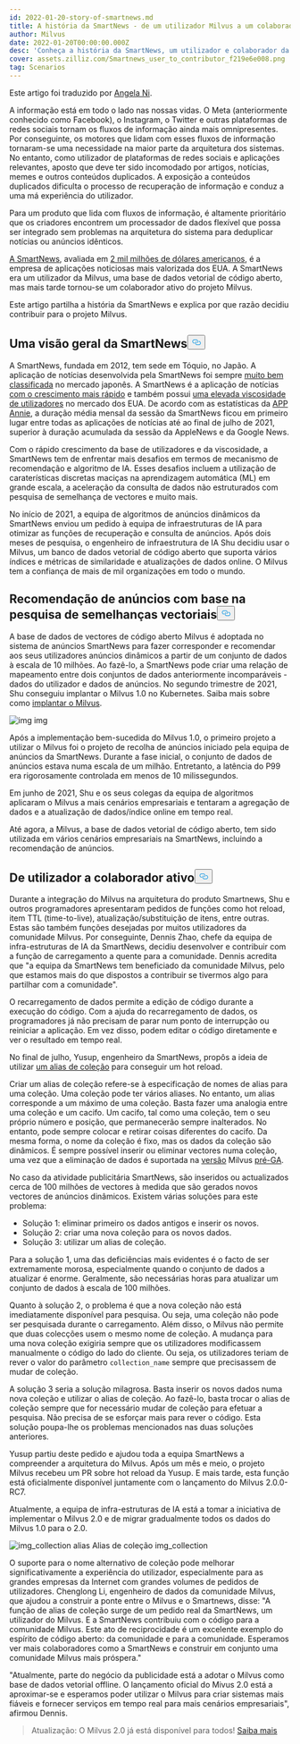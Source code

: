 ```yaml
---
id: 2022-01-20-story-of-smartnews.md
title: A história da SmartNews - de um utilizador Milvus a um colaborador ativo
author: Milvus
date: 2022-01-20T00:00:00.000Z
desc: 'Conheça a história da SmartNews, um utilizador e colaborador da Milvus.'
cover: assets.zilliz.com/Smartnews_user_to_contributor_f219e6e008.png
tag: Scenarios
---
```

<p>Este artigo foi traduzido por <a href="https://www.linkedin.com/in/yiyun-n-2aa713163/">Angela Ni</a>.</p>
<p>A informação está em todo o lado nas nossas vidas. O Meta (anteriormente conhecido como Facebook), o Instagram, o Twitter e outras plataformas de redes sociais tornam os fluxos de informação ainda mais omnipresentes. Por conseguinte, os motores que lidam com esses fluxos de informação tornaram-se uma necessidade na maior parte da arquitetura dos sistemas. No entanto, como utilizador de plataformas de redes sociais e aplicações relevantes, aposto que deve ter sido incomodado por artigos, notícias, memes e outros conteúdos duplicados. A exposição a conteúdos duplicados dificulta o processo de recuperação de informação e conduz a uma má experiência do utilizador.</p>
<p>Para um produto que lida com fluxos de informação, é altamente prioritário que os criadores encontrem um processador de dados flexível que possa ser integrado sem problemas na arquitetura do sistema para deduplicar notícias ou anúncios idênticos.</p>
<p><a href="https://www.smartnews.com/en/">A SmartNews</a>, avaliada em <a href="https://techcrunch.com/2021/09/15/news-aggregator-smartnews-raises-230-million-valuing-its-business-at-2-billion/">2 mil milhões de dólares americanos</a>, é a empresa de aplicações noticiosas mais valorizada dos EUA. A SmartNews era um utilizador da Milvus, uma base de dados vetorial de código aberto, mas mais tarde tornou-se um colaborador ativo do projeto Milvus.</p>
<p>Este artigo partilha a história da SmartNews e explica por que razão decidiu contribuir para o projeto Milvus.</p>
<h2 id="An-overview-of-SmartNews" class="common-anchor-header">Uma visão geral da SmartNews<button data-href="#An-overview-of-SmartNews" class="anchor-icon" translate="no">
      <svg translate="no"
        aria-hidden="true"
        focusable="false"
        height="20"
        version="1.1"
        viewBox="0 0 16 16"
        width="16"
      >
        <path
          fill="#0092E4"
          fill-rule="evenodd"
          d="M4 9h1v1H4c-1.5 0-3-1.69-3-3.5S2.55 3 4 3h4c1.45 0 3 1.69 3 3.5 0 1.41-.91 2.72-2 3.25V8.59c.58-.45 1-1.27 1-2.09C10 5.22 8.98 4 8 4H4c-.98 0-2 1.22-2 2.5S3 9 4 9zm9-3h-1v1h1c1 0 2 1.22 2 2.5S13.98 12 13 12H9c-.98 0-2-1.22-2-2.5 0-.83.42-1.64 1-2.09V6.25c-1.09.53-2 1.84-2 3.25C6 11.31 7.55 13 9 13h4c1.45 0 3-1.69 3-3.5S14.5 6 13 6z"
        ></path>
      </svg>
    </button></h2><p>A SmartNews, fundada em 2012, tem sede em Tóquio, no Japão. A aplicação de notícias desenvolvida pela SmartNews foi sempre <a href="https://www.businessinsider.com/guides/smartnews-free-news-app-2018-9">muito bem classificada</a> no mercado japonês. A SmartNews é a aplicação de notícias <a href="https://about.smartnews.com/en/2019/06/12/smartnews-builds-global-momentum-with-over-500-us-growth-new-executives-and-three-new-offices/">com o crescimento mais rápido</a> e também possui <a href="https://about.smartnews.com/en/2018/07/21/smartnews-reaches-more-than-10-million-monthly-active-users-in-the-united-states-and-japan/">uma elevada viscosidade de utilizadores</a> no mercado dos EUA. De acordo com as estatísticas da <a href="https://www.appannie.com/en/">APP Annie</a>, a duração média mensal da sessão da SmartNews ficou em primeiro lugar entre todas as aplicações de notícias até ao final de julho de 2021, superior à duração acumulada da sessão da AppleNews e da Google News.</p>
<p>Com o rápido crescimento da base de utilizadores e da viscosidade, a SmartNews tem de enfrentar mais desafios em termos de mecanismo de recomendação e algoritmo de IA. Esses desafios incluem a utilização de caraterísticas discretas maciças na aprendizagem automática (ML) em grande escala, a aceleração da consulta de dados não estruturados com pesquisa de semelhança de vectores e muito mais.</p>
<p>No início de 2021, a equipa de algoritmos de anúncios dinâmicos da SmartNews enviou um pedido à equipa de infraestruturas de IA para otimizar as funções de recuperação e consulta de anúncios. Após dois meses de pesquisa, o engenheiro de infraestrutura de IA Shu decidiu usar o Milvus, um banco de dados vetorial de código aberto que suporta vários índices e métricas de similaridade e atualizações de dados online. O Milvus tem a confiança de mais de mil organizações em todo o mundo.</p>
<h2 id="Advertisement-recommendation-powered-by-vector-similarity-search" class="common-anchor-header">Recomendação de anúncios com base na pesquisa de semelhanças vectoriais<button data-href="#Advertisement-recommendation-powered-by-vector-similarity-search" class="anchor-icon" translate="no">
      <svg translate="no"
        aria-hidden="true"
        focusable="false"
        height="20"
        version="1.1"
        viewBox="0 0 16 16"
        width="16"
      >
        <path
          fill="#0092E4"
          fill-rule="evenodd"
          d="M4 9h1v1H4c-1.5 0-3-1.69-3-3.5S2.55 3 4 3h4c1.45 0 3 1.69 3 3.5 0 1.41-.91 2.72-2 3.25V8.59c.58-.45 1-1.27 1-2.09C10 5.22 8.98 4 8 4H4c-.98 0-2 1.22-2 2.5S3 9 4 9zm9-3h-1v1h1c1 0 2 1.22 2 2.5S13.98 12 13 12H9c-.98 0-2-1.22-2-2.5 0-.83.42-1.64 1-2.09V6.25c-1.09.53-2 1.84-2 3.25C6 11.31 7.55 13 9 13h4c1.45 0 3-1.69 3-3.5S14.5 6 13 6z"
        ></path>
      </svg>
    </button></h2><p>A base de dados de vectores de código aberto Milvus é adoptada no sistema de anúncios SmartNews para fazer corresponder e recomendar aos seus utilizadores anúncios dinâmicos a partir de um conjunto de dados à escala de 10 milhões. Ao fazê-lo, a SmartNews pode criar uma relação de mapeamento entre dois conjuntos de dados anteriormente incomparáveis - dados do utilizador e dados de anúncios. No segundo trimestre de 2021, Shu conseguiu implantar o Milvus 1.0 no Kubernetes. Saiba mais sobre como <a href="https://milvus.io/docs">implantar o Milvus</a>.</p>
<p>
  
   <span class="img-wrapper"> <img translate="no" src="https://assets.zilliz.com/image1_2a88ed162f.png" alt="img" class="doc-image" id="img" />
   </span> <span class="img-wrapper"> <span>img</span> </span></p>
<p>Após a implementação bem-sucedida do Milvus 1.0, o primeiro projeto a utilizar o Milvus foi o projeto de recolha de anúncios iniciado pela equipa de anúncios da SmartNews. Durante a fase inicial, o conjunto de dados de anúncios estava numa escala de um milhão. Entretanto, a latência do P99 era rigorosamente controlada em menos de 10 milissegundos.</p>
<p>Em junho de 2021, Shu e os seus colegas da equipa de algoritmos aplicaram o Milvus a mais cenários empresariais e tentaram a agregação de dados e a atualização de dados/índice online em tempo real.</p>
<p>Até agora, a Milvus, a base de dados vetorial de código aberto, tem sido utilizada em vários cenários empresariais na SmartNews, incluindo a recomendação de anúncios.</p>
<h2 id="From-a-user-to-an-active-contributor" class="common-anchor-header"><strong>De utilizador a colaborador ativo</strong><button data-href="#From-a-user-to-an-active-contributor" class="anchor-icon" translate="no">
      <svg translate="no"
        aria-hidden="true"
        focusable="false"
        height="20"
        version="1.1"
        viewBox="0 0 16 16"
        width="16"
      >
        <path
          fill="#0092E4"
          fill-rule="evenodd"
          d="M4 9h1v1H4c-1.5 0-3-1.69-3-3.5S2.55 3 4 3h4c1.45 0 3 1.69 3 3.5 0 1.41-.91 2.72-2 3.25V8.59c.58-.45 1-1.27 1-2.09C10 5.22 8.98 4 8 4H4c-.98 0-2 1.22-2 2.5S3 9 4 9zm9-3h-1v1h1c1 0 2 1.22 2 2.5S13.98 12 13 12H9c-.98 0-2-1.22-2-2.5 0-.83.42-1.64 1-2.09V6.25c-1.09.53-2 1.84-2 3.25C6 11.31 7.55 13 9 13h4c1.45 0 3-1.69 3-3.5S14.5 6 13 6z"
        ></path>
      </svg>
    </button></h2><p>Durante a integração do Milvus na arquitetura do produto Smartnews, Shu e outros programadores apresentaram pedidos de funções como hot reload, item TTL (time-to-live), atualização/substituição de itens, entre outras. Estas são também funções desejadas por muitos utilizadores da comunidade Milvus. Por conseguinte, Dennis Zhao, chefe da equipa de infra-estruturas de IA da SmartNews, decidiu desenvolver e contribuir com a função de carregamento a quente para a comunidade. Dennis acredita que "a equipa da SmartNews tem beneficiado da comunidade Milvus, pelo que estamos mais do que dispostos a contribuir se tivermos algo para partilhar com a comunidade".</p>
<p>O recarregamento de dados permite a edição de código durante a execução do código. Com a ajuda do recarregamento de dados, os programadores já não precisam de parar num ponto de interrupção ou reiniciar a aplicação. Em vez disso, podem editar o código diretamente e ver o resultado em tempo real.</p>
<p>No final de julho, Yusup, engenheiro da SmartNews, propôs a ideia de utilizar <a href="https://milvus.io/docs/v2.0.x/collection_alias.md#Collection-Alias">um alias de coleção</a> para conseguir um hot reload.</p>
<p>Criar um alias de coleção refere-se à especificação de nomes de alias para uma coleção. Uma coleção pode ter vários aliases. No entanto, um alias corresponde a um máximo de uma coleção. Basta fazer uma analogia entre uma coleção e um cacifo. Um cacifo, tal como uma coleção, tem o seu próprio número e posição, que permanecerão sempre inalterados. No entanto, pode sempre colocar e retirar coisas diferentes do cacifo. Da mesma forma, o nome da coleção é fixo, mas os dados da coleção são dinâmicos. É sempre possível inserir ou eliminar vectores numa coleção, uma vez que a eliminação de dados é suportada na <a href="https://milvus.io/docs/v2.0.x/release_notes.md#v200-PreGA">versão</a> Milvus <a href="https://milvus.io/docs/v2.0.x/release_notes.md#v200-PreGA">pré-GA</a>.</p>
<p>No caso da atividade publicitária SmartNews, são inseridos ou actualizados cerca de 100 milhões de vectores à medida que são gerados novos vectores de anúncios dinâmicos. Existem várias soluções para este problema:</p>
<ul>
<li>Solução 1: eliminar primeiro os dados antigos e inserir os novos.</li>
<li>Solução 2: criar uma nova coleção para os novos dados.</li>
<li>Solução 3: utilizar um alias de coleção.</li>
</ul>
<p>Para a solução 1, uma das deficiências mais evidentes é o facto de ser extremamente morosa, especialmente quando o conjunto de dados a atualizar é enorme. Geralmente, são necessárias horas para atualizar um conjunto de dados à escala de 100 milhões.</p>
<p>Quanto à solução 2, o problema é que a nova coleção não está imediatamente disponível para pesquisa. Ou seja, uma coleção não pode ser pesquisada durante o carregamento. Além disso, o Milvus não permite que duas colecções usem o mesmo nome de coleção. A mudança para uma nova coleção exigiria sempre que os utilizadores modificassem manualmente o código do lado do cliente. Ou seja, os utilizadores teriam de rever o valor do parâmetro <code translate="no">collection_name</code> sempre que precisassem de mudar de coleção.</p>
<p>A solução 3 seria a solução milagrosa. Basta inserir os novos dados numa nova coleção e utilizar o alias de coleção. Ao fazê-lo, basta trocar o alias de coleção sempre que for necessário mudar de coleção para efetuar a pesquisa. Não precisa de se esforçar mais para rever o código. Esta solução poupa-lhe os problemas mencionados nas duas soluções anteriores.</p>
<p>Yusup partiu deste pedido e ajudou toda a equipa SmartNews a compreender a arquitetura do Milvus. Após um mês e meio, o projeto Milvus recebeu um PR sobre hot reload da Yusup. E mais tarde, esta função está oficialmente disponível juntamente com o lançamento do Milvus 2.0.0-RC7.</p>
<p>Atualmente, a equipa de infra-estruturas de IA está a tomar a iniciativa de implementar o Milvus 2.0 e de migrar gradualmente todos os dados do Milvus 1.0 para o 2.0.</p>
<p>
  
   <span class="img-wrapper"> <img translate="no" src="https://assets.zilliz.com/image2_96c064a627.png" alt="img_collection alias" class="doc-image" id="img_collection-alias" />
   </span> <span class="img-wrapper"> <span>Alias de coleção img_collection</span> </span></p>
<p>O suporte para o nome alternativo de coleção pode melhorar significativamente a experiência do utilizador, especialmente para as grandes empresas da Internet com grandes volumes de pedidos de utilizadores. Chenglong Li, engenheiro de dados da comunidade Milvus, que ajudou a construir a ponte entre o Milvus e o Smartnews, disse: "A função de alias de coleção surge de um pedido real da SmartNews, um utilizador do Milvus. E a SmartNews contribuiu com o código para a comunidade Milvus. Este ato de reciprocidade é um excelente exemplo do espírito de código aberto: da comunidade e para a comunidade. Esperamos ver mais colaboradores como a SmartNews e construir em conjunto uma comunidade Milvus mais próspera."</p>
<p>"Atualmente, parte do negócio da publicidade está a adotar o Milvus como base de dados vetorial offline. O lançamento oficial do Mivus 2.0 está a aproximar-se e esperamos poder utilizar o Milvus para criar sistemas mais fiáveis e fornecer serviços em tempo real para mais cenários empresariais", afirmou Dennis.</p>
<blockquote>
<p>Atualização: O Milvus 2.0 já está disponível para todos! <a href="/blog/pt/2022-1-25-annoucing-general-availability-of-milvus-2-0.md">Saiba mais</a></p>
</blockquote>
